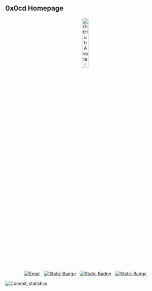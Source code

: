 <!-- markdownlint-disable first-line-h1 -->
<!-- markdownlint-disable html -->
## 0x0cd Homepage
<p align="center">
  <img src="https://github.com/0x-0cd.png" width="20%" alt="GitHubAvatar">
</p>
<p align="center">
  <a href="mailto:qianneng99@gmail.com"><img alt="Email" src="https://img.shields.io/badge/Email-blue"></a>&nbsp;&nbsp;
  <a href="https://x.com/qianneng175867"><img alt="Static Badge" src="https://img.shields.io/badge/X-black"></a>&nbsp;&nbsp;
  <a href="https://t.me/qianneng_99"><img alt="Static Badge" src="https://img.shields.io/badge/Telegram-lightblue"></a>&nbsp;&nbsp;
  <a href="https://meditationland.github.io/"><img alt="Static Badge" src="https://img.shields.io/badge/Website-grey"></a>
</p>

![Commit_statistics](https://github-readme-activity-graph.vercel.app/graph?username=MeditationLand&custom_title=Commit%20statistics&hide_border=true&bg_color=008c8c&title_color=ffffff&color=ffffff&line=2F4F4F&point=e85827&radius=16)
